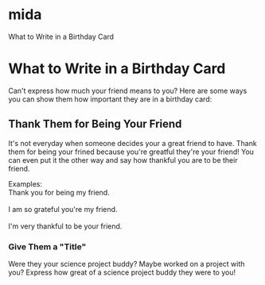 # mida
<!DOCTYPE html>
<html>
    <head>What to Write in a Birthday Card</head>
  <body>
    <h1><strong>What to Write in a Birthday Card</strong></h1>
    <p>Can't express how much your friend means to you? Here are some ways you can show them how important they are in a birthday card:</p>
    <h2>Thank Them for Being Your Friend</h2>
    <p>It's not everyday when someone decides your a great friend to have. Thank them for being your frined because you're greatful they're your friend! You can even put it the other way and say how thankful you are to be their friend.</p>
    <p>Examples:
    <br>Thank you for being my friend.</br>
    <br>I am so grateful you're my friend.</br>
    <br>I'm very thankful to be your friend.</br></p>
    <h3>Give Them a "Title"</h3>
      <p>Were they your science project buddy? Maybe worked on a project with you? Express how great of a science project buddy they were to you!</p>
  </body>
</html>
